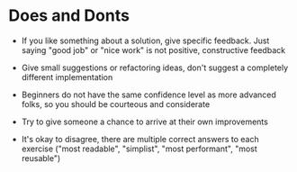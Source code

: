 # Does and Donts

* If you like something about a solution, give specific feedback. Just saying
"good job" or "nice work" is not positive, constructive feedback

* Give small suggestions or refactoring ideas, don't suggest a completely
different implementation

* Beginners do not have the same confidence level as more advanced folks, so
you should be courteous and considerate

* Try to give someone a chance to arrive at their own improvements

* It's okay to disagree, there are multiple correct answers to each exercise ("most 
readable", "simplist", "most performant", "most reusable")